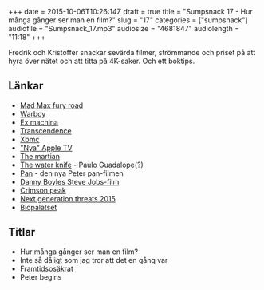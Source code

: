 +++
date = 2015-10-06T10:26:14Z
draft = true
title = "Sumpsnack 17 - Hur många gånger ser man en film?"
slug = "17"
categories = ["sumpsnack"]
audiofile = "Sumpsnack_17.mp3"
audiosize = "4681847"
audiolength = "11:18"
+++

Fredrik och Kristoffer snackar sevärda filmer, strömmande och priset på att hyra över nätet och att titta på 4K-saker. Och ett boktips.

## Länkar ##
* [Mad Max fury road](https://en.wikipedia.org/wiki/Mad_Max:_Fury_Road)
* [Warboy](http://madmax.wikia.com/wiki/War_Boys)
* [Ex machina](https://en.wikipedia.org/wiki/Ex_Machina_%28film%29)
* [Transcendence](https://en.wikipedia.org/wiki/Transcendence_%282014_film%29)
* [Xbmc](https://en.wikipedia.org/wiki/Kodi_%28software%29)
* ["Nya" Apple TV](https://en.wikipedia.org/wiki/Apple_TV#4th_generation)
* [The martian](https://en.wikipedia.org/wiki/The_Martian_%28film%29)
* [The water knife](https://en.wikipedia.org/wiki/The_Water_Knife) - Paulo Guadalope(?)
* [Pan](https://en.wikipedia.org/wiki/Pan_%282015_film%29) - den nya Peter pan-filmen
* [Danny Boyles Steve Jobs-film](https://en.wikipedia.org/wiki/Steve_Jobs_%282015_film%29)
* [Crimson peak](https://en.wikipedia.org/wiki/Crimson_Peak)
* [Next generation threats 2015](http://techworld.event.idg.se/event/ngt15/2015/)
* [Biopalatset](http://www.sf.se/biografer/goteborg-biopalatset/)

## Titlar ##
* Hur många gånger ser man en film?
* Inte så dåligt som jag tror att det en gång var
* Framtidsosäkrat
* Peter begins
